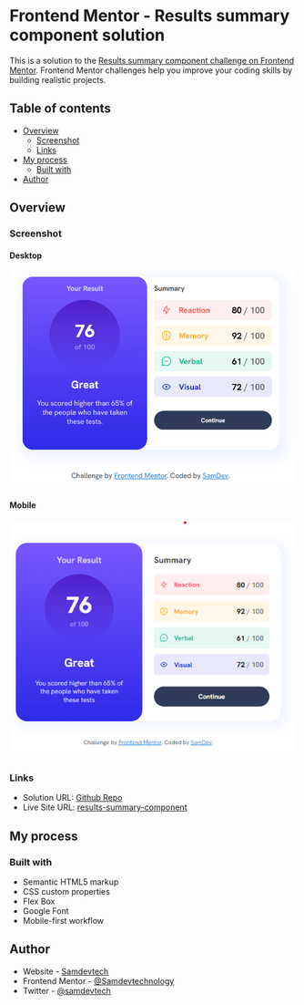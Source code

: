 # Frontend Mentor - Results summary component solution

This is a solution to the [Results summary component challenge on Frontend Mentor](https://www.frontendmentor.io/challenges/results-summary-component-CE_K6s0maV). Frontend Mentor challenges help you improve your coding skills by building realistic projects.

## Table of contents

- [Overview](#overview)
  - [Screenshot](#screenshot)
  - [Links](#links)
- [My process](#my-process)
  - [Built with](#built-with)
- [Author](#author)

## Overview

### Screenshot

#### Desktop

![](./assets/Screenshot%202.png)

#### Mobile

![](./assets/Screenshot%201.png)

### Links

- Solution URL: [Github Repo](https://github.com/Samdevtechnology/Results-summary-component)
- Live Site URL: [results-summary-component](https://results-summary-component-sepia.vercel.app/)

## My process

### Built with

- Semantic HTML5 markup
- CSS custom properties
- Flex Box
- Google Font
- Mobile-first workflow

## Author

- Website - [Samdevtech](https://www.samdevtech.com)
- Frontend Mentor - [@Samdevtechnology](https://www.frontendmentor.io/profile/Samdevtechnology)
- Twitter - [@samdevtech](https://www.twitter.com/samdevtech)
